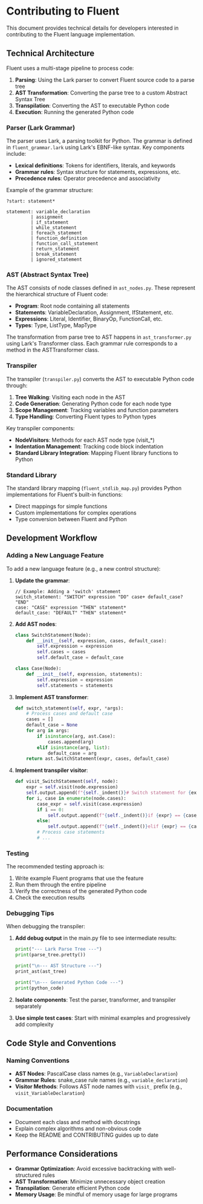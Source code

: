 # Contributing to Fluent

This document provides technical details for developers interested in contributing to the Fluent language implementation.

## Technical Architecture

Fluent uses a multi-stage pipeline to process code:

1. **Parsing**: Using the Lark parser to convert Fluent source code to a parse tree
2. **AST Transformation**: Converting the parse tree to a custom Abstract Syntax Tree
3. **Transpilation**: Converting the AST to executable Python code
4. **Execution**: Running the generated Python code

### Parser (Lark Grammar)

The parser uses Lark, a parsing toolkit for Python. The grammar is defined in `fluent_grammar.lark` using Lark's EBNF-like syntax. Key components include:

- **Lexical definitions**: Tokens for identifiers, literals, and keywords
- **Grammar rules**: Syntax structure for statements, expressions, etc.
- **Precedence rules**: Operator precedence and associativity

Example of the grammar structure:
```lark
?start: statement*

statement: variable_declaration
         | assignment
         | if_statement
         | while_statement
         | foreach_statement
         | function_definition
         | function_call_statement
         | return_statement
         | break_statement
         | ignored_statement
```

### AST (Abstract Syntax Tree)

The AST consists of node classes defined in `ast_nodes.py`. These represent the hierarchical structure of Fluent code:

- **Program**: Root node containing all statements
- **Statements**: VariableDeclaration, Assignment, IfStatement, etc.
- **Expressions**: Literal, Identifier, BinaryOp, FunctionCall, etc.
- **Types**: Type, ListType, MapType

The transformation from parse tree to AST happens in `ast_transformer.py` using Lark's Transformer class. Each grammar rule corresponds to a method in the ASTTransformer class.

### Transpiler

The transpiler (`transpiler.py`) converts the AST to executable Python code through:

1. **Tree Walking**: Visiting each node in the AST
2. **Code Generation**: Generating Python code for each node type
3. **Scope Management**: Tracking variables and function parameters
4. **Type Handling**: Converting Fluent types to Python types

Key transpiler components:
- **NodeVisitors**: Methods for each AST node type (visit_*)
- **Indentation Management**: Tracking code block indentation
- **Standard Library Integration**: Mapping Fluent library functions to Python

### Standard Library

The standard library mapping (`fluent_stdlib_map.py`) provides Python implementations for Fluent's built-in functions:

- Direct mappings for simple functions
- Custom implementations for complex operations
- Type conversion between Fluent and Python

## Development Workflow

### Adding a New Language Feature

To add a new language feature (e.g., a new control structure):

1. **Update the grammar**:
   ```lark
   // Example: Adding a 'switch' statement
   switch_statement: "SWITCH" expression "DO" case+ default_case? "END"
   case: "CASE" expression "THEN" statement*
   default_case: "DEFAULT" "THEN" statement*
   ```

2. **Add AST nodes**:
   ```python
   class SwitchStatement(Node):
       def __init__(self, expression, cases, default_case):
           self.expression = expression
           self.cases = cases
           self.default_case = default_case
   
   class Case(Node):
       def __init__(self, expression, statements):
           self.expression = expression
           self.statements = statements
   ```

3. **Implement AST transformer**:
   ```python
   def switch_statement(self, expr, *args):
       # Process cases and default case
       cases = []
       default_case = None
       for arg in args:
           if isinstance(arg, ast.Case):
               cases.append(arg)
           elif isinstance(arg, list):
               default_case = arg
       return ast.SwitchStatement(expr, cases, default_case)
   ```

4. **Implement transpiler visitor**:
   ```python
   def visit_SwitchStatement(self, node):
       expr = self.visit(node.expression)
       self.output.append(f"{self._indent()}# Switch statement for {expr}\n")
       for i, case in enumerate(node.cases):
           case_expr = self.visit(case.expression)
           if i == 0:
               self.output.append(f"{self._indent()}if {expr} == {case_expr}:\n")
           else:
               self.output.append(f"{self._indent()}elif {expr} == {case_expr}:\n")
           # Process case statements
           # ...
   ```

### Testing

The recommended testing approach is:

1. Write example Fluent programs that use the feature
2. Run them through the entire pipeline
3. Verify the correctness of the generated Python code
4. Check the execution results

### Debugging Tips

When debugging the transpiler:

1. **Add debug output** in the main.py file to see intermediate results:
   ```python
   print("--- Lark Parse Tree ---")
   print(parse_tree.pretty())
   
   print("\n--- AST Structure ---")
   print_ast(ast_tree)
   
   print("\n--- Generated Python Code ---")
   print(python_code)
   ```

2. **Isolate components**: Test the parser, transformer, and transpiler separately
3. **Use simple test cases**: Start with minimal examples and progressively add complexity

## Code Style and Conventions

### Naming Conventions

- **AST Nodes**: PascalCase class names (e.g., `VariableDeclaration`)
- **Grammar Rules**: snake_case rule names (e.g., `variable_declaration`)
- **Visitor Methods**: Follows AST node names with `visit_` prefix (e.g., `visit_VariableDeclaration`)

### Documentation

- Document each class and method with docstrings
- Explain complex algorithms and non-obvious code
- Keep the README and CONTRIBUTING guides up to date

## Performance Considerations

- **Grammar Optimization**: Avoid excessive backtracking with well-structured rules
- **AST Transformation**: Minimize unnecessary object creation
- **Transpilation**: Generate efficient Python code
- **Memory Usage**: Be mindful of memory usage for large programs
